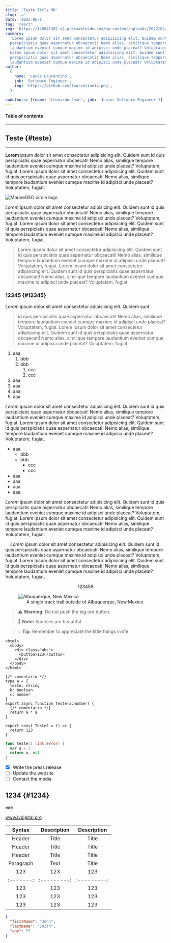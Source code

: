 ```yaml
---
title: 'Teste Title MD'
slug: 'a'
date: '2023-05-1'
tag: 'react'
img: 'https://149841302.v2.pressablecdn.com/wp-content/uploads/2022/02/tailwindcss-templates.png'
summary:
  'Lorem ipsum dolor sit amet consectetur adipisicing elit. Quidem sunt id quis
  perspiciatis quae aspernatur obcaecati! Nemo alias, similique tempore
  laudantium eveniet cumque maxime id adipisci unde placeat? Voluptatem, fugiat.
  Lorem ipsum dolor sit amet consectetur adipisicing elit. Quidem sunt id quis
  perspiciatis quae aspernatur obcaecati! Nemo alias, similique tempore
  laudantium eveniet cumque maxime id adipisci unde placeat? Voluptatem, fugiat.'
author:
  {
    name: 'Lucas Laurentino',
    job: 'Software Engineer',
    img: 'https://github.com/laurentino14.png',
  }

coAuthors: [{name: 'Leonardo Jean', job: 'Junior Software Engineer'}]
---
```


#### Table of contents

---

## Teste {#teste}

---

**Lorem** ipsum dolor sit amet consectetur adipisicing elit. Quidem sunt id quis
perspiciatis quae aspernatur obcaecati! Nemo alias, similique tempore laudantium
eveniet cumque maxime id adipisci unde placeat? Voluptatem, fugiat. Lorem ipsum
dolor sit amet consectetur adipisicing elit. Quidem sunt id quis perspiciatis
quae aspernatur obcaecati! Nemo alias, similique tempore laudantium eveniet
cumque maxime id adipisci unde placeat? Voluptatem, fugiat.

![MarineGEO circle logo](https://github.com/laurentino14.png 'MarineGEO logo')

_Lorem_ ipsum dolor sit amet consectetur adipisicing elit. Quidem sunt id quis
perspiciatis quae aspernatur obcaecati! Nemo alias, similique tempore laudantium
eveniet cumque maxime id adipisci unde placeat? Voluptatem, fugiat. Lorem ipsum
dolor sit amet consectetur adipisicing elit. Quidem sunt id quis perspiciatis
quae aspernatur obcaecati! Nemo alias, similique tempore laudantium eveniet
cumque maxime id adipisci unde placeat? Voluptatem, fugiat.

> Lorem ipsum dolor sit amet consectetur adipisicing elit. Quidem sunt id quis
> perspiciatis quae aspernatur obcaecati! Nemo alias, similique tempore
> laudantium eveniet cumque maxime id adipisci unde placeat? Voluptatem, fugiat.
> Lorem ipsum dolor sit amet consectetur adipisicing elit. Quidem sunt id quis
> perspiciatis quae aspernatur obcaecati! Nemo alias, similique tempore
> laudantium eveniet cumque maxime id adipisci unde placeat? Voluptatem, fugiat.

### 12345 {#12345}

_Lorem_ ipsum dolor sit amet consectetur adipisicing elit. Quidem sunt

> id quis perspiciatis quae aspernatur obcaecati! Nemo alias, similique tempore
> laudantium eveniet cumque maxime id adipisci unde placeat? Voluptatem, fugiat.
> Lorem ipsum dolor sit amet consectetur adipisicing elit. Quidem sunt id quis
> perspiciatis quae aspernatur obcaecati! Nemo alias, similique tempore
> laudantium eveniet cumque maxime id adipisci unde placeat? Voluptatem, fugiat.

1. aaa
   1. bbb
   2. bbb
      1. ccc
      2. ccc
1. aaa
1. aaa
1. aaa
1. aaa

_Lorem_ ipsum dolor sit amet consectetur adipisicing elit. Quidem sunt id quis
perspiciatis quae aspernatur obcaecati! Nemo alias, similique tempore laudantium
eveniet cumque maxime id adipisci unde placeat? Voluptatem, fugiat. Lorem ipsum
dolor sit amet consectetur adipisicing elit. Quidem sunt id quis perspiciatis
quae aspernatur obcaecati! Nemo alias, similique tempore laudantium eveniet
cumque maxime id adipisci unde placeat? Voluptatem, fugiat.

- aaa
  - bbb
  - bbb
    - ccc
    - ccc
- aaa
- aaa
- aaa
- aaa

_Lorem_ ipsum dolor sit amet consectetur adipisicing elit. Quidem sunt id quis
perspiciatis quae aspernatur obcaecati! Nemo alias, similique tempore laudantium
eveniet cumque maxime id adipisci unde placeat? Voluptatem, fugiat. Lorem ipsum
dolor sit amet consectetur adipisicing elit. Quidem sunt id quis perspiciatis
quae aspernatur obcaecati! Nemo alias, similique tempore laudantium eveniet
cumque maxime id adipisci unde placeat? Voluptatem, fugiat.

&nbsp;&nbsp;&nbsp;&nbsp;_Lorem_ ipsum dolor sit amet consectetur adipisicing
elit. Quidem sunt id quis perspiciatis quae aspernatur obcaecati! Nemo alias,
similique tempore laudantium eveniet cumque maxime id adipisci unde placeat?
Voluptatem, fugiat. Lorem ipsum dolor sit amet consectetur adipisicing elit.
Quidem sunt id quis perspiciatis quae aspernatur obcaecati! Nemo alias,
similique tempore laudantium eveniet cumque maxime id adipisci unde placeat?
Voluptatem, fugiat.

<center>123456</center>
<figure>
    <img class="w-full max-h-96 rounded-lg my-4 object-cover" src="https://viagemeturismo.abril.com.br/wp-content/uploads/2016/12/14179421596_b95c10db10_o.jpeg?quality=100&strip=info&w=1280&h=720&crop=1"
         alt="Albuquerque, New Mexico">
   <center> <figcaption>A single track trail outside of Albuquerque, New Mexico.</figcaption></center>
</figure>

[This is a comment that will be hidden.]: #

> :warning: **Warning:** Do not push the big red button.

> :memo: **Note:** Sunrises are beautiful.

> :bulb: **Tip:** Remember to appreciate the little things in life.

```html[class="line-numbers"]
<html>
  <body>
    <div class="abc">
      <button>123</button>
    </div>
  </body>
</html>
```

```typescript[class="line-numbers"]
{/* comentario */}
type a = {
  teste: string
  b: boolean
  c: number
}
export async function Teste(a:number) {
  {/* comentario */}
  return a * a
}

export const Teste2 = () => {
  return 123
}
```

```go
func teste() (int,error) {
  var a = 2
  return a, nil
}
```

- [x] Write the press release
- [ ] Update the website
- [ ] Contact the media

## 1234 {#1234}

~~aaa~~

www.lvdigital.pro

|  Syntax   | Description | Description |
| :-------: | :---------: | :---------: |
|  Header   |    Title    |    Title    |
|  Header   |    Title    |    Title    |
|  Header   |    Title    |    Title    |
| Paragraph |    Text     |    Title    |
|    123    |     123     |     123     |
| :-------: | :---------: | :---------: |
|    123    |     123     |     123     |
|    123    |     123     |     123     |
|    123    |     123     |     123     |

```json
{
  "firstName": "John",
  "lastName": "Smith",
  "age": 25
}
```
